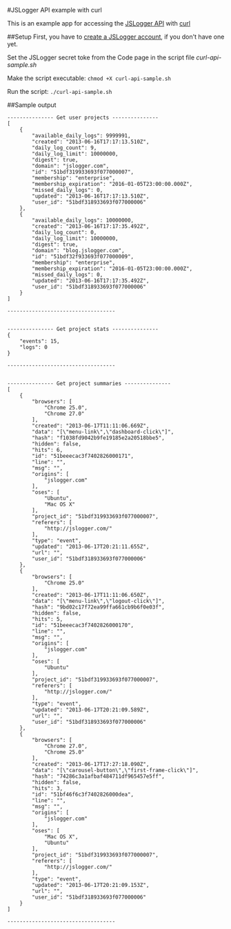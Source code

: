 #JSLogger API example with curl

This is an example app for accessing the [JSLogger API][1] with [curl][2]

##Setup
First, you have to [create a JSLogger account][3], if you don't have one yet.

Set the JSLogger secret toke from the Code page in the script file _curl-api-sample.sh_

Make the script executable: `chmod +X curl-api-sample.sh`

Run the script: `./curl-api-sample.sh`

##Sample output

    --------------- Get user projects ---------------
    [
        {
            "available_daily_logs": 9999991, 
            "created": "2013-06-16T17:17:13.510Z", 
            "daily_log_count": 9, 
            "daily_log_limit": 10000000, 
            "digest": true, 
            "domain": "jslogger.com", 
            "id": "51bdf319933693f077000007", 
            "membership": "enterprise", 
            "membership_expiration": "2016-01-05T23:00:00.000Z", 
            "missed_daily_logs": 0, 
            "updated": "2013-06-16T17:17:13.510Z", 
            "user_id": "51bdf318933693f077000006"
        }, 
        {
            "available_daily_logs": 10000000, 
            "created": "2013-06-16T17:17:35.492Z", 
            "daily_log_count": 0, 
            "daily_log_limit": 10000000, 
            "digest": true, 
            "domain": "blog.jslogger.com", 
            "id": "51bdf32f933693f077000009", 
            "membership": "enterprise", 
            "membership_expiration": "2016-01-05T23:00:00.000Z", 
            "missed_daily_logs": 0, 
            "updated": "2013-06-16T17:17:35.492Z", 
            "user_id": "51bdf318933693f077000006"
        }
    ]

    -----------------------------------


    --------------- Get project stats ---------------
    {
        "events": 15, 
        "logs": 0
    }

    -----------------------------------


    --------------- Get project summaries ---------------
    [
        {
            "browsers": [
                "Chrome 25.0", 
                "Chrome 27.0"
            ], 
            "created": "2013-06-17T11:11:06.669Z", 
            "data": "[\"menu-link\",\"dashboard-click\"]", 
            "hash": "f1038fd9042b9fe19185e2a20518bbe5", 
            "hidden": false, 
            "hits": 6, 
            "id": "51beeecac3f7402826000171", 
            "line": "", 
            "msg": "", 
            "origins": [
                "jslogger.com"
            ], 
            "oses": [
                "Ubuntu", 
                "Mac OS X"
            ], 
            "project_id": "51bdf319933693f077000007", 
            "referers": [
                "http://jslogger.com/"
            ], 
            "type": "event", 
            "updated": "2013-06-17T20:21:11.655Z", 
            "url": "", 
            "user_id": "51bdf318933693f077000006"
        }, 
        {
            "browsers": [
                "Chrome 25.0"
            ], 
            "created": "2013-06-17T11:11:06.650Z", 
            "data": "[\"menu-link\",\"logout-click\"]", 
            "hash": "9bd02c17f72ea99ffa661cb9b6f0e03f", 
            "hidden": false, 
            "hits": 5, 
            "id": "51beeecac3f7402826000170", 
            "line": "", 
            "msg": "", 
            "origins": [
                "jslogger.com"
            ], 
            "oses": [
                "Ubuntu"
            ], 
            "project_id": "51bdf319933693f077000007", 
            "referers": [
                "http://jslogger.com/"
            ], 
            "type": "event", 
            "updated": "2013-06-17T20:21:09.589Z", 
            "url": "", 
            "user_id": "51bdf318933693f077000006"
        }, 
        {
            "browsers": [
                "Chrome 27.0", 
                "Chrome 25.0"
            ], 
            "created": "2013-06-17T17:27:18.090Z", 
            "data": "[\"carousel-button\",\"first-frame-click\"]", 
            "hash": "74286c3a1afbaf484711df965457e5ff", 
            "hidden": false, 
            "hits": 3, 
            "id": "51bf46f6c3f7402826000dea", 
            "line": "", 
            "msg": "", 
            "origins": [
                "jslogger.com"
            ], 
            "oses": [
                "Mac OS X", 
                "Ubuntu"
            ], 
            "project_id": "51bdf319933693f077000007", 
            "referers": [
                "http://jslogger.com/"
            ], 
            "type": "event", 
            "updated": "2013-06-17T20:21:09.153Z", 
            "url": "", 
            "user_id": "51bdf318933693f077000006"
        }
    ]

    -----------------------------------

[1]: http://jslogger.com/api
[2]: http://curl.haxx.se/
[3]: http://jslogger.com/register